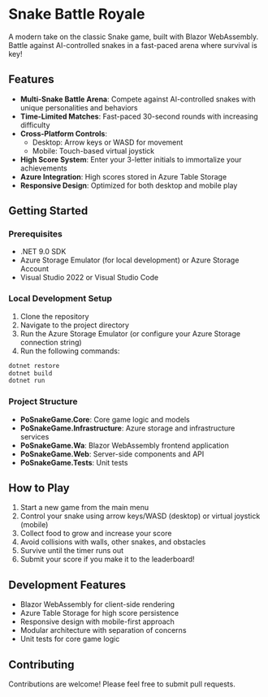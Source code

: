 # Snake Battle Royale

A modern take on the classic Snake game, built with Blazor WebAssembly. Battle against AI-controlled snakes in a fast-paced arena where survival is key!

## Features

- **Multi-Snake Battle Arena**: Compete against AI-controlled snakes with unique personalities and behaviors
- **Time-Limited Matches**: Fast-paced 30-second rounds with increasing difficulty
- **Cross-Platform Controls**: 
  - Desktop: Arrow keys or WASD for movement
  - Mobile: Touch-based virtual joystick
- **High Score System**: Enter your 3-letter initials to immortalize your achievements
- **Azure Integration**: High scores stored in Azure Table Storage
- **Responsive Design**: Optimized for both desktop and mobile play

## Getting Started

### Prerequisites

- .NET 9.0 SDK
- Azure Storage Emulator (for local development) or Azure Storage Account
- Visual Studio 2022 or Visual Studio Code

### Local Development Setup

1. Clone the repository
2. Navigate to the project directory
3. Run the Azure Storage Emulator (or configure your Azure Storage connection string)
4. Run the following commands:

```bash
dotnet restore
dotnet build
dotnet run
```

### Project Structure

- **PoSnakeGame.Core**: Core game logic and models
- **PoSnakeGame.Infrastructure**: Azure storage and infrastructure services
- **PoSnakeGame.Wa**: Blazor WebAssembly frontend application
- **PoSnakeGame.Web**: Server-side components and API
- **PoSnakeGame.Tests**: Unit tests

## How to Play

1. Start a new game from the main menu
2. Control your snake using arrow keys/WASD (desktop) or virtual joystick (mobile)
3. Collect food to grow and increase your score
4. Avoid collisions with walls, other snakes, and obstacles
5. Survive until the timer runs out
6. Submit your score if you make it to the leaderboard!

## Development Features

- Blazor WebAssembly for client-side rendering
- Azure Table Storage for high score persistence
- Responsive design with mobile-first approach
- Modular architecture with separation of concerns
- Unit tests for core game logic

## Contributing

Contributions are welcome! Please feel free to submit pull requests.